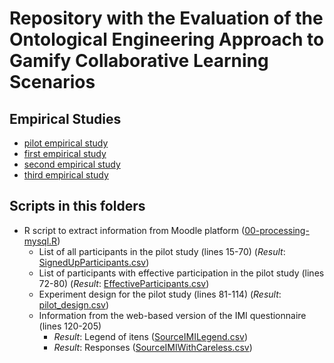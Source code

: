 # Repository with the Evaluation of the Ontological Engineering Approach to Gamify Collaborative Learning Scenarios




## Empirical Studies

* [pilot empirical study](pilot-study/)
* [first empirical study](study01/)
* [second empirical study](study02/)
* [third empirical study](study03/)

## Scripts in this folders
 

 * R script to extract information from Moodle platform ([00-processing-mysql.R](00-processing-mysql.R))
   - List of all participants in the pilot study (lines 15-70) (_Result_: [SignedUpParticipants.csv](pilot-study/data/SignedUpParticipants.csv))
   - List of participants with effective participation in the pilot study (lines 72-80) (_Result_: [EffectiveParticipants.csv](pilot-study/data/EffectiveParticipants.csv))
   - Experiment design for the pilot study (lines 81-114) (_Result_: [pilot_design.csv](report/pilot_design.csv))
   - Information from the web-based version of the IMI questionnaire (lines 120-205)
     - _Result_: Legend of itens ([SourceIMILegend.csv](pilot-study/data/SourceIMILegend.csv))
     - _Result_: Responses ([SourceIMIWithCareless.csv](pilot-study/data/SourceIMIWithCareless.csv))
